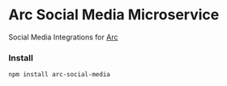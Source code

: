 # Arc Social Media Microservice
Social Media Integrations for [Arc](https://github.com/altereagle/arc)

### Install
```
npm install arc-social-media
```